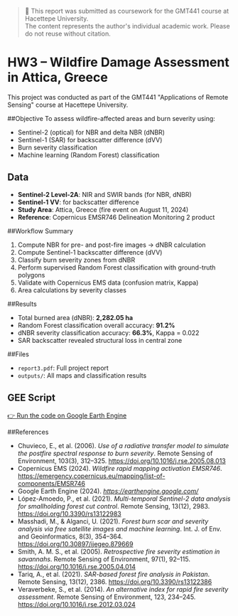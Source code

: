 > 📄 This report was submitted as coursework for the GMT441 course at Hacettepe University.  
> The content represents the author's individual academic work. Please do not reuse without citation.
# HW3 – Wildfire Damage Assessment in Attica, Greece

This project was conducted as part of the GMT441 "Applications of Remote Sensing" course at Hacettepe University.

##Objective
To assess wildfire-affected areas and burn severity using:
- Sentinel-2 (optical) for NBR and delta NBR (dNBR)
- Sentinel-1 (SAR) for backscatter difference (dVV)
- Burn severity classification
- Machine learning (Random Forest) classification

## Data
- **Sentinel-2 Level-2A**: NIR and SWIR bands (for NBR, dNBR)
- **Sentinel-1 VV**: for backscatter difference
- **Study Area**: Attica, Greece (fire event on August 11, 2024)
- **Reference**: Copernicus EMSR746 Delineation Monitoring 2 product

##Workflow Summary
1. Compute NBR for pre- and post-fire images → dNBR calculation
2. Compute Sentinel-1 backscatter difference (dVV)
3. Classify burn severity zones from dNBR
4. Perform supervised Random Forest classification with ground-truth polygons
5. Validate with Copernicus EMS data (confusion matrix, Kappa)
6. Area calculations by severity classes

##Results
- Total burned area (dNBR): **2,282.05 ha**
- Random Forest classification overall accuracy: **91.2%**
- dNBR severity classification accuracy: **66.3%**, Kappa = 0.022
- SAR backscatter revealed structural loss in central zone

##Files
- `report3.pdf`: Full project report
- `outputs/`: All maps and classification results

## GEE Script
[👉 Run the code on Google Earth Engine](https://code.earthengine.google.com/0c0639819e8f2eaf075f46541e1dde98)

##References
- Chuvieco, E., et al. (2006). *Use of a radiative transfer model to simulate the postfire spectral response to burn severity*. Remote Sensing of Environment, 103(3), 312–325. https://doi.org/10.1016/j.rse.2005.08.013  
- Copernicus EMS (2024). *Wildfire rapid mapping activation EMSR746*. https://emergency.copernicus.eu/mapping/list-of-components/EMSR746  
- Google Earth Engine (2024). *https://earthengine.google.com/*  
- López-Amoedo, P., et al. (2021). *Multi-temporal Sentinel-2 data analysis for smallholding forest cut control*. Remote Sensing, 13(12), 2983. https://doi.org/10.3390/rs13122983  
- Masshadi, M., & Alganci, U. (2021). *Forest burn scar and severity analysis via free satellite images and machine learning*. Int. J. of Env. and Geoinformatics, 8(3), 354–364. https://doi.org/10.30897/ijegeo.879669  
- Smith, A. M. S., et al. (2005). *Retrospective fire severity estimation in savannahs*. Remote Sensing of Environment, 97(1), 92–115. https://doi.org/10.1016/j.rse.2005.04.014  
- Tariq, A., et al. (2021). *SAR-based forest fire analysis in Pakistan*. Remote Sensing, 13(12), 2386. https://doi.org/10.3390/rs13122386  
- Veraverbeke, S., et al. (2014). *An alternative index for rapid fire severity assessment*. Remote Sensing of Environment, 123, 234–245. https://doi.org/10.1016/j.rse.2012.03.024
